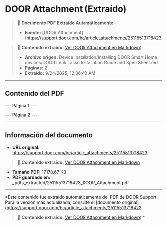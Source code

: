 # DOOR Attachment (Extraído)

> 📄 **Documento PDF Extraído Automáticamente**
> - **Fuente:** [DOOR Attachment](https://support.door.com/hc/article_attachments/25115513718423

> 📄 **Contenido extraído:** [Ver DOOR Attachment en Markdown](./25115513718423_DOOR_Attachment_extracted.md))
> - **Archivo origen:** Device Installation/Installing DOOR Smart Home devices/DOOR Leak Lasso Installation Guide and Spec Sheet.md
> - **Páginas:** 2
> - **Extraído:** 9/24/2025, 12:36:40 AM

---

## Contenido del PDF


--- Página 1 ---

--- Página 2 ---


---

## Información del documento

- **URL original:** https://support.door.com/hc/article_attachments/25115513718423

> 📄 **Contenido extraído:** [Ver DOOR Attachment en Markdown](./25115513718423_DOOR_Attachment_extracted.md)
- **Tamaño PDF:** 17178.67 KB
- **PDF guardado en:** _pdfs_extracted/25115513718423_DOOR_Attachment.pdf

---

*Este contenido fue extraído automáticamente del PDF de DOOR Support. Para la versión más actualizada, consulte el [documento original](https://support.door.com/hc/article_attachments/25115513718423

> 📄 **Contenido extraído:** [Ver DOOR Attachment en Markdown](./25115513718423_DOOR_Attachment_extracted.md)).*
